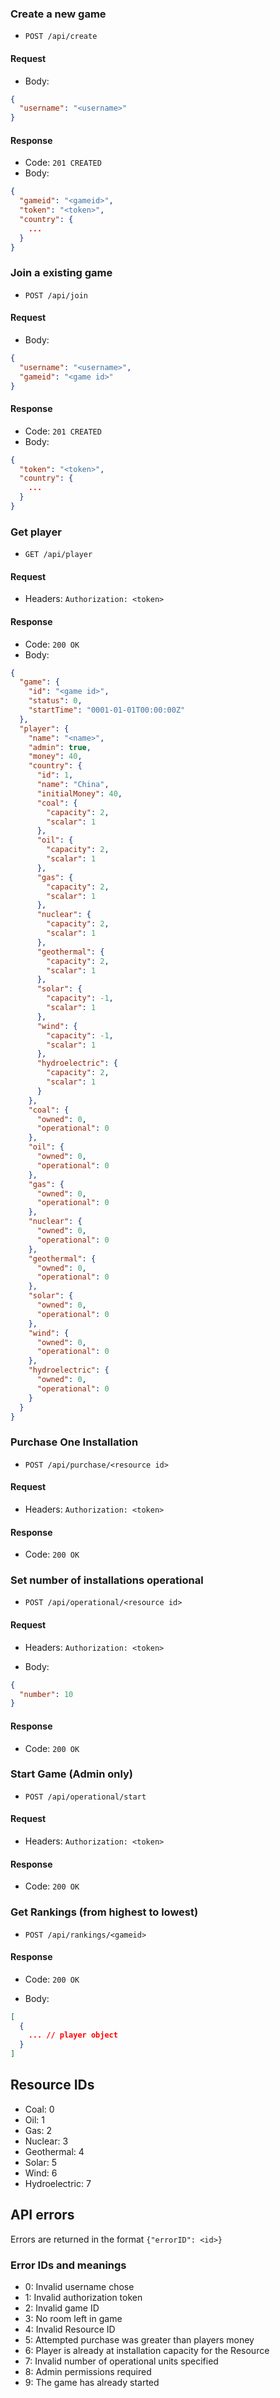 ### Create a new game

- `POST /api/create`

#### Request

- Body:
```json
{
  "username": "<username>"
}
```

#### Response

- Code: `201 CREATED`
- Body:
```json
{
  "gameid": "<gameid>",
  "token": "<token>",
  "country": {
    ...
  }
}
```

### Join a existing game

- `POST /api/join`

#### Request

- Body:
```json
{
  "username": "<username>",
  "gameid": "<game id>"
}
```

#### Response

- Code: `201 CREATED`
- Body:
```json
{
  "token": "<token>",
  "country": {
    ...
  }
}
```

### Get player

- `GET /api/player`

#### Request

- Headers: `Authorization: <token>`

#### Response

- Code: `200 OK`
- Body:
```json
{
  "game": {
    "id": "<game id>",
    "status": 0,
    "startTime": "0001-01-01T00:00:00Z"
  },
  "player": {
    "name": "<name>",
    "admin": true,
    "money": 40,
    "country": {
      "id": 1,
      "name": "China",
      "initialMoney": 40,
      "coal": {
        "capacity": 2,
        "scalar": 1
      },
      "oil": {
        "capacity": 2,
        "scalar": 1
      },
      "gas": {
        "capacity": 2,
        "scalar": 1
      },
      "nuclear": {
        "capacity": 2,
        "scalar": 1
      },
      "geothermal": {
        "capacity": 2,
        "scalar": 1
      },
      "solar": {
        "capacity": -1,
        "scalar": 1
      },
      "wind": {
        "capacity": -1,
        "scalar": 1
      },
      "hydroelectric": {
        "capacity": 2,
        "scalar": 1
      }
    },
    "coal": {
      "owned": 0,
      "operational": 0
    },
    "oil": {
      "owned": 0,
      "operational": 0
    },
    "gas": {
      "owned": 0,
      "operational": 0
    },
    "nuclear": {
      "owned": 0,
      "operational": 0
    },
    "geothermal": {
      "owned": 0,
      "operational": 0
    },
    "solar": {
      "owned": 0,
      "operational": 0
    },
    "wind": {
      "owned": 0,
      "operational": 0
    },
    "hydroelectric": {
      "owned": 0,
      "operational": 0
    }
  }
}
```

### Purchase One Installation

- `POST /api/purchase/<resource id>`

#### Request

- Headers: `Authorization: <token>`

#### Response

- Code: `200 OK`

### Set number of installations operational

- `POST /api/operational/<resource id>`

#### Request

- Headers: `Authorization: <token>`

- Body:
```json
{
  "number": 10
}
```

#### Response

- Code: `200 OK`

### Start Game (Admin only)

- `POST /api/operational/start`

#### Request

- Headers: `Authorization: <token>`

#### Response

- Code: `200 OK`

### Get Rankings (from highest to lowest)

- `POST /api/rankings/<gameid>`

#### Response

- Code: `200 OK`

- Body:
```json
[
  {
    ... // player object
  }
]
```
## Resource IDs

- Coal: 0
- Oil: 1
- Gas: 2
- Nuclear: 3
- Geothermal: 4
- Solar: 5
- Wind: 6
- Hydroelectric: 7

## API errors

Errors are returned in the format `{"errorID": <id>}`

### Error IDs and meanings

- 0: Invalid username chose
- 1: Invalid authorization token
- 2: Invalid game ID
- 3: No room left in game
- 4: Invalid Resource ID
- 5: Attempted purchase was greater than players money
- 6: Player is already at installation capacity for the Resource
- 7: Invalid number of operational units specified
- 8: Admin permissions required
- 9: The game has already started
